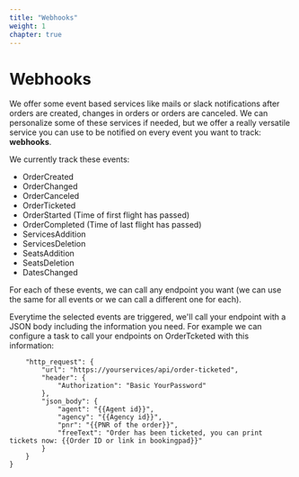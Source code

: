 ```yaml
---
title: "Webhooks"
weight: 1
chapter: true
---
```


Webhooks
==================

We offer some event based services like mails or slack notifications after orders are created, changes in orders or orders are canceled. We can personalize some of these services if needed, but we offer a really versatile service you can use to be notified on every event you want to track: **webhooks**.

We currently track these events:
* OrderCreated
* OrderChanged
* OrderCanceled
* OrderTicketed
* OrderStarted (Time of first flight has passed)
* OrderCompleted (Time of last flight has passed)
* ServicesAddition
* ServicesDeletion
* SeatsAddition
* SeatsDeletion
* DatesChanged

For each of these events, we can call any endpoint you want (we can use the same for all events or we can call a different one for each).

Everytime the selected events are triggered, we'll call your endpoint with a JSON body including the information you need. For example we can configure a task to call your endpoints on OrderTcketed with this information:

```{
    "http_request": {
        "url": "https://yourservices/api/order-ticketed",
        "header": {
            "Authorization": "Basic YourPassword"
        },
        "json_body": {
            "agent": "{{Agent id}}",
            "agency": "{{Agency id}}",
            "pnr": "{{PNR of the order}}",
            "freeText": "Order has been ticketed, you can print tickets now: {{Order ID or link in bookingpad}}"
        }
    }
}
